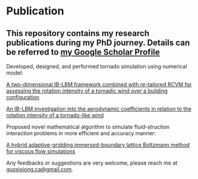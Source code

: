 # Publication

## This repository contains my research publications during my PhD journey. Details can be referred to [my Google Scholar Profile](https://scholar.google.ca/citations?user=a1iixIIAAAAJ&hl=en)


Developed, designed, and performed tornado simulation using numerical model:

[A two-dimensional IB-LBM framework combined with re-tailored RCVM for assessing the rotation intensity of a tornadic wind over a building configuration](https://github.com/Xixiong-Guo/Publication/blob/master/Xixiong_Guo%20et%20al._A%20two-dimensional%20IB-LBM%20framework%20combined%20with%20re-tailored%20RCVM%20for%20assessing%20the%20rotation%20intensity%20of%20a%20tornadic%20wind%20over%20a%20building%20configuration.pdf)

[An IB-LBM investigation into the aerodynamic coefficients in relation to the rotation intensity of a tornado-like wind](https://github.com/Xixiong-Guo/Publication/blob/master/Xixiong_Guo%20et%20al._An%20IB-LBM%20investigation%20into%20the%20aerodynamic%20coefficients%20in%20relation%20to%20the%20rotation%20intensity%20of%20a%20tornado-like%20wind.pdf)

Proposed novel mathematical algorithm to simulate fluid-struction interaction problems in more efficient and accuracy manner:

[A hybrid adaptive-gridding immersed-boundary lattice Boltzmann method for viscous flow simulations](https://github.com/Xixiong-Guo/Publication/blob/master/Xixiong%20Guo%20et%20al._A%20hybrid%20adaptive-gridding%20immersed-boundary%20lattice%20Boltzmann%20method%20for%20viscous%20flow%20simulations.pdf)


Any feedbacks or suggestions are very welcome, please reach me at guoxixiong.ca@gmail.com.

